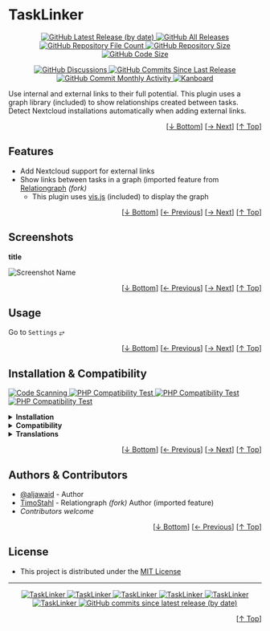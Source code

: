 <h1 name="user-content-readme-top">TaskLinker</h1>
<p align="center">
    <a href="https://github.com/aljawaid/TaskLinker/releases">
        <img src="https://img.shields.io/github/v/release/aljawaid/TaskLinker?style=for-the-badge&color=brightgreen" alt="GitHub Latest Release (by date)" title="GitHub Latest Release (by date)">
    </a>
    <a href="https://github.com/aljawaid/TaskLinker/releases">
        <img src="https://img.shields.io/github/downloads/aljawaid/TaskLinker/total?style=for-the-badge&color=orange" alt="GitHub All Releases" title="GitHub All Downloads">
    </a>
    <a href="https://github.com/aljawaid/TaskLinker/releases">
        <img src="https://img.shields.io/github/directory-file-count/aljawaid/TaskLinker?style=for-the-badge&color=orange" alt="GitHub Repository File Count" title="GitHub Repository File Count">
    </a>
    <a href="https://github.com/aljawaid/TaskLinker/releases">
        <img src="https://img.shields.io/github/repo-size/aljawaid/TaskLinker?style=for-the-badge&color=orange" alt="GitHub Repository Size" title="GitHub Repository Size">
    </a>
    <a href="https://github.com/aljawaid/TaskLinker/releases">
        <img src="https://img.shields.io/github/languages/code-size/aljawaid/TaskLinker?style=for-the-badge&color=orange" alt="GitHub Code Size" title="GitHub Code Size">
    </a>
</p>
<p align="center">
    <a href="https://github.com/aljawaid/TaskLinker/discussions">
        <img src="https://img.shields.io/github/discussions/aljawaid/TaskLinker?style=for-the-badge&color=blue" alt="GitHub Discussions" title="Read Discussions">
    </a>
    <a href="https://github.com/aljawaid/TaskLinker/compare">
        <img src="https://img.shields.io/github/commits-since/aljawaid/TaskLinker/latest?include_prereleases&style=for-the-badge&color=blue" alt="GitHub Commits Since Last Release" title="GitHub Commits Since Last Release">
    </a>
    <a href="https://github.com/aljawaid/TaskLinker/compare">
        <img src="https://img.shields.io/github/commit-activity/m/aljawaid/TaskLinker?style=for-the-badge&color=blue" alt="GitHub Commit Monthly Activity" title="GitHub Commit Monthly Activity">
    </a>
    <a href="https://github.com/kanboard/kanboard" title="Kanboard - Kanban Project Management Software">
        <img src="https://img.shields.io/badge/Plugin%20for-kanboard-D40000?style=for-the-badge&labelColor=000000" alt="Kanboard">
    </a>
</p>

Use internal and external links to their full potential. This plugin uses a graph library (included) to show relationships created between tasks. Detect Nextcloud installations automatically when adding external links.

<p align="right">[<a href="#user-content-readme-bottom">&#8595; Bottom</a>] [<a href="#screenshots">&#8594; Next</a>] [<a href="#user-content-readme-top">&#8593; Top</a>]</p>

## Features

- Add Nextcloud support for external links
- Show links between tasks in a graph (imported feature from [Relationgraph](https://github.com/TimoStahl/kanboard_plugin_relationgraph) _(fork)_
  - This plugin uses [vis.js](https://github.com/almende/vis "A dynamic, browser-based visualization library") (included) to display the graph

<p align="right">[<a href="#user-content-readme-bottom">&#8595; Bottom</a>] [<a href="#features">&#8592; Previous</a>] [<a href="#usage">&#8594; Next</a>] [<a href="#user-content-readme-top">&#8593; Top</a>]</p>

## Screenshots

**title**  

![Screenshot Name](../master/Screenshots/screenshot-name.png "Read Screenshot Name")

<p align="right">[<a href="#user-content-readme-bottom">&#8595; Bottom</a>] [<a href="#features">&#8592; Previous</a>] [<a href="#installation--compatibility">&#8594; Next</a>] [<a href="#user-content-readme-top">&#8593; Top</a>]</p>

## Usage

Go to `Settings` &#10562;

<p align="right">[<a href="#user-content-readme-bottom">&#8595; Bottom</a>] [<a href="#screenshots">&#8592; Previous</a>] [<a href="#authors--contributors">&#8594; Next</a>] [<a href="#user-content-readme-top">&#8593; Top</a>]</p>

## Installation & Compatibility

<p align="left">
    <a href="https://github.com/aljawaid/TaskLinker/actions/workflows/linter.yml">
        <img src="https://github.com/aljawaid/TaskLinker/actions/workflows/linter.yml/badge.svg?branch=master&event=push" alt="Code Scanning" title="View Test">
    </a>
    <a href="https://github.com/aljawaid/TaskLinker/actions/workflows/php-compatibility-7.4.yaml">
        <img src="https://github.com/aljawaid/TaskLinker/actions/workflows/php-compatibility-7.4.yaml/badge.svg?branch=master&event=push" alt="PHP Compatibility Test" title="View Test">
    </a>
    <a href="https://github.com/aljawaid/TaskLinker/actions/workflows/php-compatibility-8.0.yaml">
        <img src="https://github.com/aljawaid/TaskLinker/actions/workflows/php-compatibility-8.0.yaml/badge.svg?branch=master&event=push" alt="PHP Compatibility Test" title="View Test">
    </a>
    <a href="https://github.com/aljawaid/TaskLinker/actions/workflows/php-compatibility-8.2.yaml">
        <img src="https://github.com/aljawaid/TaskLinker/actions/workflows/php-compatibility-8.2.yaml/badge.svg?branch=master&event=push" alt="PHP Compatibility Test" title="View Test">
    </a>
</p>

<details>
    <summary><strong>Installation</strong></summary>

- Install via the **[Kanboard](https://github.com/kanboard/kanboard "Kanboard - Kanban Project Management Software") Plugin Directory** or see [INSTALL.md](../master/INSTALL.md)
- Read the full [**Changelog**](../master/changelog.md "See changes") to see the latest updates

</details>
<details>
    <summary><strong>Compatibility</strong></summary>

- Requires [Kanboard](https://github.com/kanboard/kanboard "Kanboard - Kanban Project Management Software") ≥`1.2.20`
- **Other Plugins & Action Plugins**
  - _No known issues_
- **Core Files & Templates**
  - _No template overrides_
  - _No database changes_

</details>
<details>
    <summary><strong>Translations</strong></summary>

- _Starter template available_

</details>

<p align="right">[<a href="#user-content-readme-bottom">&#8595; Bottom</a>] [<a href="#usage">&#8592; Previous</a>] [<a href="#license">&#8594; Next</a>] [<a href="#user-content-readme-top">&#8593; Top</a>]</p>

## Authors & Contributors

- [@aljawaid](https://github.com/aljawaid) - Author
- [TimoStahl](https://github.com/TimoStahl/kanboard_plugin_relationgraph) - Relationgraph _(fork)_ Author (imported feature)
- _Contributors welcome_

<p align="right">[<a href="#user-content-readme-bottom">&#8595; Bottom</a>] [<a href="#installation--compatibility">&#8592; Previous</a>] [<a href="#user-content-readme-top">&#8593; Top</a>]</p>

## License

- This project is distributed under the [MIT License](../master/LICENSE "Read The MIT license")

---

<p align="center">
    <a href="https://github.com/aljawaid/TaskLinker/stargazers" title="View Stargazers">
        <img src="https://img.shields.io/github/stars/aljawaid/TaskLinker?logo=github&style=flat-square" alt="TaskLinker">
    </a>
    <a href="https://github.com/aljawaid/TaskLinker/forks" title="See Forks">
        <img src="https://img.shields.io/github/forks/aljawaid/TaskLinker?logo=github&style=flat-square" alt="TaskLinker">
    </a>
    <a href="https://github.com/aljawaid/TaskLinker/blob/master/LICENSE" title="Read License">
        <img src="https://img.shields.io/github/license/aljawaid/TaskLinker?style=flat-square" alt="TaskLinker">
    </a>
    <a href="https://github.com/aljawaid/TaskLinker/issues" title="Open Issues">
        <img src="https://img.shields.io/github/issues-raw/aljawaid/TaskLinker?style=flat-square" alt="TaskLinker">
    </a>
    <a href="https://github.com/aljawaid/TaskLinker/issues?q=is%3Aissue+is%3Aclosed" title="Closed Issues">
        <img src="https://img.shields.io/github/issues-closed/aljawaid/TaskLinker?style=flat-square" alt="TaskLinker">
    </a>
    <a href="https://github.com/aljawaid/TaskLinker/discussions" title="Read Discussions">
        <img src="https://img.shields.io/github/discussions/aljawaid/TaskLinker?style=flat-square" alt="TaskLinker">
    </a>
    <a href="https://github.com/aljawaid/TaskLinker/compare/" title="Latest Commits">
        <img alt="GitHub commits since latest release (by date)" src="https://img.shields.io/github/commits-since/aljawaid/TaskLinker/latest?style=flat-square">
    </a>
</p>
<a name="user-content-readme-bottom"></a>
<p align="right">[<a href="#user-content-readme-top">&#8593; Top</a>]</p>
